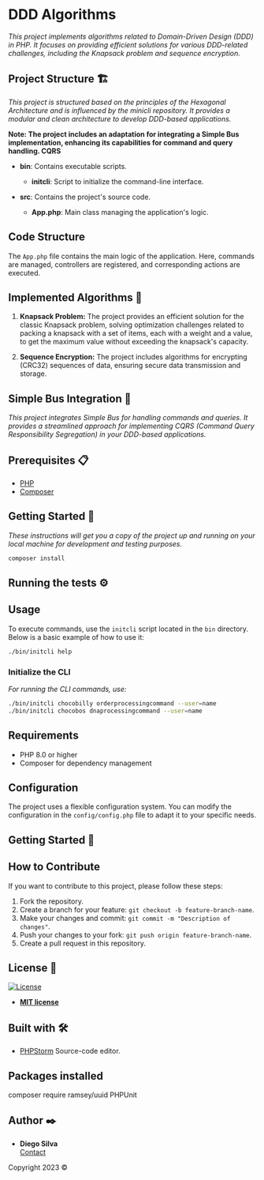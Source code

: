 # DDD Algorithms


_This project implements algorithms related to Domain-Driven Design (DDD) in PHP. It focuses on providing efficient solutions for various DDD-related challenges, including the Knapsack problem and sequence encryption._

## Project Structure 🏗️

_This project is structured based on the principles of the Hexagonal Architecture and is influenced by the minicli repository. It provides a modular and clean architecture to develop DDD-based applications._

**Note: The project includes an adaptation for integrating a Simple Bus implementation, enhancing its capabilities for command and query handling. CQRS**

- **bin**: Contains executable scripts.
  - **initcli**: Script to initialize the command-line interface.

- **src**: Contains the project's source code.
  - **App.php**: Main class managing the application's logic.

## Code Structure

The `App.php` file contains the main logic of the application. Here, commands are managed, controllers are registered, and corresponding actions are executed.

## Implemented Algorithms 🧠

1. **Knapsack Problem:** The project provides an efficient solution for the classic Knapsack problem, solving optimization challenges related to packing a knapsack with a set of items, each with a weight and a value, to get the maximum value without exceeding the knapsack's capacity.

2. **Sequence Encryption:** The project includes algorithms for encrypting (CRC32) sequences of data, ensuring secure data transmission and storage.

## Simple Bus Integration 🚌

_This project integrates Simple Bus for handling commands and queries. It provides a streamlined approach for implementing CQRS (Command Query Responsibility Segregation) in your DDD-based applications._

## Prerequisites 📋
* [PHP](https://www.php.net/downloads) 
* [Composer](https://golang.org/doc/install)


## Getting Started 🚀
_These instructions will get you a copy of the project up and running on your local machine for development and testing purposes._

```bash
composer install
```

## Running the tests ⚙️



## Usage

To execute commands, use the `initcli` script located in the `bin` directory. Below is a basic example of how to use it:

```bash
./bin/initcli help
```

### Initialize the CLI

_For running the CLI commands, use:_

```bash
./bin/initcli chocobilly orderprocessingcommand --user=name
./bin/initcli chocobos dnaprocessingcommand --user=name
```

## Requirements

- PHP 8.0 or higher
- Composer for dependency management

## Configuration

The project uses a flexible configuration system. You can modify the configuration in the `config/config.php` file to adapt it to your specific needs.
## Getting Started 🚀

## How to Contribute

If you want to contribute to this project, please follow these steps:

1. Fork the repository.
2. Create a branch for your feature: `git checkout -b feature-branch-name`.
3. Make your changes and commit: `git commit -m "Description of changes"`.
4. Push your changes to your fork: `git push origin feature-branch-name`.
5. Create a pull request in this repository.

## License 📄
[![License](http://img.shields.io/:license-mit-blue.svg?style=flat-square)](http://badges.mit-license.org)

- **[MIT license](http://opensource.org/licenses/mit-license.php)**

## Built with 🛠️

- [PHPStorm](https://www.jetbrains.com/phpstorm/) Source-code editor.
## Packages installed
composer require ramsey/uuid
PHPUnit

## Author ✒️
* **Diego Silva** \
[Contact](https://www.linkedin.com/in/diego-silva-r/) 

Copyright 2023 © 

